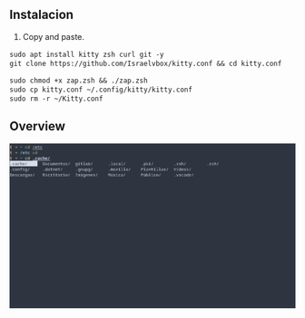 ## Instalacion
1. Copy and paste.

```shell
sudo apt install kitty zsh curl git -y
git clone https://github.com/Israelvbox/kitty.conf && cd kitty.conf
```

```shell
sudo chmod +x zap.zsh && ./zap.zsh
sudo cp kitty.conf ~/.config/kitty/kitty.conf
sudo rm -r ~/Kitty.conf
```


## Overview
![image](https://github.com/Israelvbox/kitty.conf/blob/main/overview/Captura%20desde%202024-04-28%2014-18-05.png)

